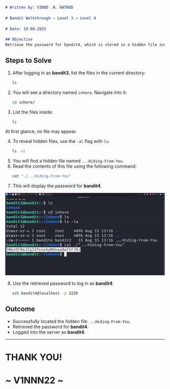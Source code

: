 ````markdown
# Written by: VINOD .N. RATHOD  

# Bandit Walkthrough — Level 3 → Level 4  

# Date: 19-08-2025  

## Objective  
Retrieve the password for bandit4, which is stored in a hidden file inside the `inhere` directory.  
````
## **Steps to Solve**  
1. After logging in as **bandit3**, list the files in the current directory:  
```bash
   ls
```  

2. You will see a directory named `inhere`. Navigate into it:  
```bash
   cd inhere/
```  

3. List the files inside:  
```bash
   ls
```  
At first glance, no file may appear.  

4. To reveal hidden files, use the `-al` flag with `ls`:  
```bash
   ls -al
```  

5. You will find a hidden file named `...Hiding-From-You`.  
6. Read the contents of this file using the following command:  
```bash
   cat "./...Hiding-From-You"
```  

7. This will display the password for **bandit4**.  

![Navigating into inhere, listing with ls -al, and retrieving the password](Assets/level-3.png) 

8. Use the retrieved password to log in as **bandit4**:  
```bash
   ssh bandit4@localhost -p 2220
```   

## **Outcome**  
* Successfully located the hidden file `...Hiding-From-You`.  
* Retrieved the password for **bandit4**.  
* Logged into the server as **bandit4**.  
---
# THANK YOU!
#  ~ **V1NNN22** ~
